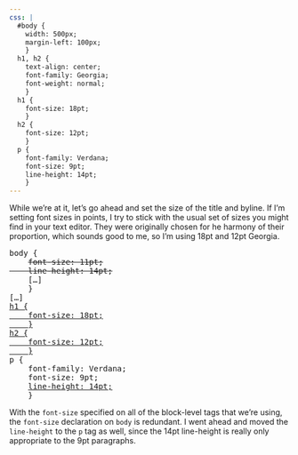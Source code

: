 ```yaml
---
css: |
  #body {
    width: 500px;
    margin-left: 100px;
    }
  h1, h2 {
    text-align: center;
    font-family: Georgia;
    font-weight: normal;
    }
  h1 {
    font-size: 18pt;
    }
  h2 {
    font-size: 12pt;
    }
  p {
    font-family: Verdana;
    font-size: 9pt;
    line-height: 14pt;
    }
---
```


<p>While we&rsquo;re at it, let&rsquo;s go ahead and set the size of the title and byline. If I&rsquo;m setting font sizes in points, I try to stick with the usual set of sizes you might find in your text editor. They were originally chosen for he harmony of their proportion, which sounds good to me, so I&rsquo;m using 18pt and 12pt Georgia.</p>

<pre>
body {
	<del>font-size: 11pt;
	line-height: 14pt;</del>
	[&hellip;]
	}
[&hellip;]
<ins>h1 {
	font-size: 18pt;
	}
h2 {
	font-size: 12pt;
	}</ins>
p {
	font-family: Verdana;
	font-size: 9pt;
	<ins>line-height: 14pt;</ins>
	}
</pre>

<p>With the <code>font-size</code> specified on all of the block-level tags that we&rsquo;re using, the <code>font-size</code> declaration on <code>body</code> is redundant. I went ahead and moved the <code>line-height</code> to the <code>p</code> tag as well, since the 14pt line-height is really only appropriate to the 9pt paragraphs.</p>
